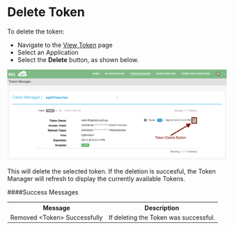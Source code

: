 # Delete Token

To delete the token:
* Navigate to the [View Token](view_token.md) page
* Select an Application
* Select the **Delete** button, as shown below.

![Delete Token](../images/ApplicationTokenView.png)

This will delete the selected token.  If the deletion is succesful, the Token Manager will refresh to display the currently available Tokens.

####Success Messages

<table>
    <tr>
        <th>Message</th>
        <th>Description</th>
    </tr>
    <tr>
        <td>Removed &lt;Token&gt; Successfully</td>
        <td>If deleting the Token was successful.</td>
    </tr>
</table>
